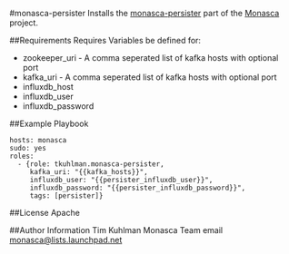 #monasca-persister
Installs the [monasca-persister](https://github.com/stackforge/monasca-persister) part of the [Monasca](https://wiki.openstack.org/wiki/Monasca) project.

##Requirements
Requires Variables be defined for:
- zookeeper_uri - A comma seperated list of kafka hosts with optional port
- kafka_uri - A comma seperated list of kafka hosts with optional port
- influxdb_host
- influxdb_user
- influxdb_password

##Example Playbook

    hosts: monasca
    sudo: yes
    roles:
      - {role: tkuhlman.monasca-persister,
         kafka_uri: "{{kafka_hosts}}",
         influxdb_user: "{{persister_influxdb_user}}",
         influxdb_password: "{{persister_influxdb_password}}",
         tags: [persister]}
    

##License
Apache

##Author Information
Tim Kuhlman
Monasca Team email monasca@lists.launchpad.net
